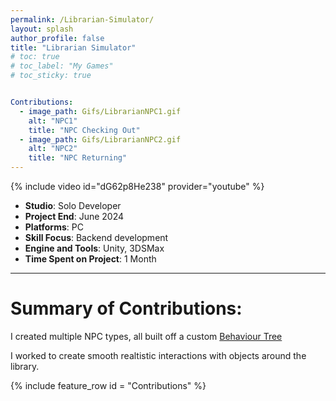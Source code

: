 ```yaml
---
permalink: /Librarian-Simulator/
layout: splash
author_profile: false
title: "Librarian Simulator"
# toc: true
# toc_label: "My Games"
# toc_sticky: true


Contributions:
  - image_path: Gifs/LibrarianNPC1.gif
    alt: "NPC1"
    title: "NPC Checking Out"
  - image_path: Gifs/LibrarianNPC2.gif
    alt: "NPC2"
    title: "NPC Returning"
---
```

{% include video id="dG62p8He238" provider="youtube" %}

- **Studio**: Solo Developer 
- **Project End**: June 2024 
- **Platforms**: PC
- **Skill Focus**: Backend development
- **Engine and Tools**: Unity, 3DSMax
- **Time Spent on Project**: 1 Month

---

# Summary of Contributions:

I created multiple NPC types, all built off a custom <a href="https://en.wikipedia.org/wiki/Behavior_tree_(artificial_intelligence,_robotics_and_control)" target="_blank">Behaviour Tree</a>

I worked to create smooth realtistic interactions with objects around the library.


{% include feature_row id = "Contributions" %}

